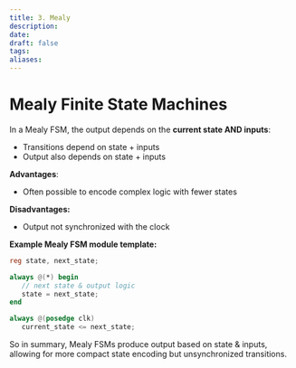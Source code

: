 ```yaml
---
title: 3. Mealy
description: 
date: 
draft: false
tags: 
aliases: 
---
```


# Mealy Finite State Machines

In a Mealy FSM, the output depends on the **current state AND inputs**:  

- Transitions depend on state + inputs
- Output also depends on state + inputs 

**Advantages**:

- Often possible to encode complex logic with fewer states 

**Disadvantages:**

- Output not synchronized with the clock

**Example Mealy FSM module template:**

```verilog
reg state, next_state; 

always @(*) begin
   // next state & output logic 
   state = next_state; 
end

always @(posedge clk) 
   current_state <= next_state;
```

So in summary, Mealy FSMs produce output based on state & inputs, allowing for more compact state encoding but unsynchronized transitions.